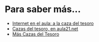 # Para saber más...
<ul><li><a href="http://www.uib.es/depart/gte/edutec-e/revelec16/adell.htm">Internet en el aula: a la caza del tesoro</a></li><li><a href="http://www.aula21.net/cazas/index.htm">Cazas del tesoro, en aula21.net</a></li><li><a href="http://www.actilingua.net/portal/index.php?option=com_content&amp;task=category&amp;sectionid=4&amp;id=20&amp;Itemid=47">Más Cazas del Tesoro</a><br /></li></ul>
